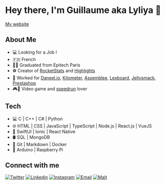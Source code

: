 # Hey there, I'm Guillaume aka Lyliya 👋

[My website](https://lyliya.github.io/)

## About Me
- 💻 Looking for a Job !
- 🇫🇷 French
- 🧑‍💻 Graduated from Epitech Paris
- ⚽ Creator of [RocketStats][rocketstats] and [Highlights][highlights]
- 💼 Worked for [Daneel.io][daneel], [Kilometer][kilometer], [Assemblee][assemblee], [Lexboard][lexboard], [Jellysmack][jellysmack], [Prestashop][prestashop]
- 🎮🏃 Video game and [speedrun][speedrun] lover

## Tech
- 💻 C | C++ | C# | Python
- 🌐 HTML | CSS | JavaScript | TypeScript | Node.js | React.js | VueJS
- 📱 SwiftUI | Ionic | React Native
- 🛢 SQL | MongoDB
- 🔧 Git | Markdown | Docker
- 🤖 Arduino | Raspberry Pi

## Connect with me

[![Twitter](https://img.shields.io/twitter/follow/Lyliiya?color=1DA1F2&logo=twitter&style=for-the-badge)][twitter]
[![Linkedin](https://img.shields.io/badge/LinkedIn-Guillaume%20Guerin-blue?style=for-the-badge&logo=linkedin)][linkedin]
[![Instagram](https://img.shields.io/badge/Instagram-Lyliya__-e1306c?style=for-the-badge&logo=instagram)][instagram]
[![Email](https://img.shields.io/badge/Email-guillaume.guerin@epitech.eu-red?style=for-the-badge&logo=gmail)][email]
[![Malt](https://img.shields.io/badge/Malt-Guillaume%20Guerin-red?style=for-the-badge)][malt]

[rocketstats]: https://bakkesplugins.com/plugins/view/30
[twitter]: https://twitter.com/Lyliiya
[daneel]: https://daneel.io/
[kilometer]: https://kilometer.fr/
[assemblee]: https://assemblee.io/
[speedrun]: https://www.speedrun.com/user/Lyliya
[linkedin]: https://www.linkedin.com/in/guillaume-guerin-6b1650135/
[instagram]: https://www.instagram.com/lyliya__/
[email]: mailto:guillaume.guerin@epitech.eu
[malt]: https://www.malt.fr/profile/guillaumeguerin2
[lexboard]: https://lexboard.fr/
[highlights]: https://highlights.lyliya.fr/
[jellysmack]: https://jellysmack.com/fr/
[prestashop]: https://prestashop.fr/
